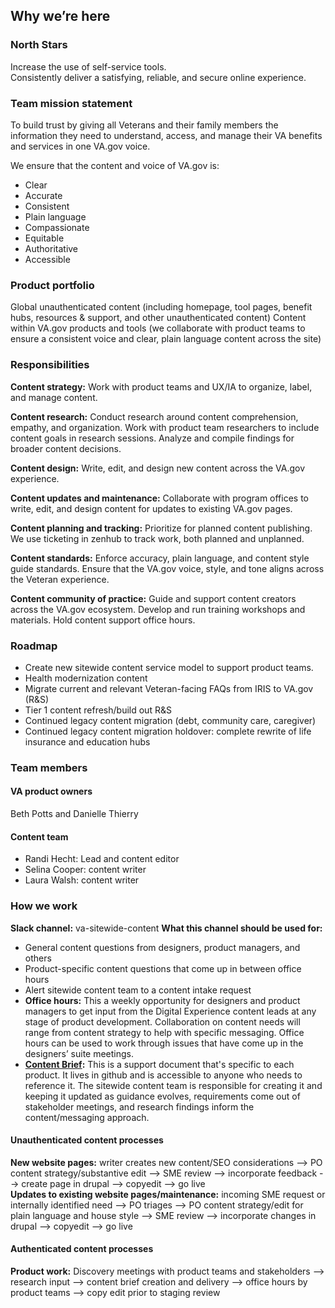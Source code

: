 ## Why we’re here 

### North Stars
Increase the use of self-service tools. <br>
Consistently deliver a satisfying, reliable, and secure online experience. 

### Team mission statement
To build trust by giving all Veterans and their family members the information they need to understand, access, and manage their VA benefits and services in one VA.gov voice.
 
We ensure that the content and voice of VA.gov is:
- Clear
- Accurate
- Consistent
- Plain language
- Compassionate
- Equitable
- Authoritative
- Accessible

### Product portfolio
Global unauthenticated content (including homepage, tool pages, benefit hubs, resources & support, and other unauthenticated content) 
Content within VA.gov products and tools (we collaborate with product teams to ensure a consistent voice and clear, plain language content across the site) 
 
### Responsibilities
**Content strategy:** Work with product teams and UX/IA to organize, label, and manage content. 

**Content research:** Conduct research around content comprehension, empathy, and organization. Work with product team researchers to include content goals in research sessions. Analyze and compile findings for broader content decisions. 

**Content design:** Write, edit, and design new content across the VA.gov experience.

**Content updates and maintenance:** Collaborate with program offices to write, edit, and design content for updates to existing VA.gov pages. 

**Content planning and tracking:** Prioritize for planned content publishing. We use ticketing in zenhub to track work, both planned and unplanned.

**Content standards:** Enforce accuracy, plain language, and content style guide standards. Ensure that the VA.gov voice, style, and tone aligns across the Veteran experience. 

**Content community of practice:** Guide and support content creators across the VA.gov ecosystem. Develop and run training workshops and materials. Hold content support office hours. 
 
### Roadmap 
- Create new sitewide content service model to support product teams. 
- Health modernization content 
- Migrate current and relevant Veteran-facing FAQs from IRIS to VA.gov (R&S)
- Tier 1 content refresh/build out R&S 
- Continued legacy content migration (debt, community care, caregiver) 
- Continued legacy content migration holdover: complete rewrite of life insurance and education hubs 

### Team members 

#### VA product owners
Beth Potts and Danielle Thierry 

#### Content team
- Randi Hecht: Lead and content editor 
- Selina Cooper: content writer
- Laura Walsh: content writer 

### How we work 
**Slack channel:** va-sitewide-content 
**What this channel should be used for:**  
- General content questions from designers, product managers, and others 
- Product-specific content questions that come up in between office hours 
- Alert sitewide content team to a content intake request 
- **Office hours:** This a weekly opportunity for designers and product managers to get input from the Digital Experience content leads at any stage of product development. Collaboration on content needs will range from content strategy to help with specific messaging. Office hours can be used to work through issues that have come up in the designers’ suite meetings.
- **[Content Brief](https://github.com/department-of-veterans-affairs/va.gov-team/blob/master/teams/vsa/teams/sitewide-content/content-brief-template.md):** This is a support document that's specific to each product. It lives in github and is accessible to anyone who needs to reference it. The sitewide content team is responsible for creating it and keeping it updated as guidance evolves, requirements come out of stakeholder meetings, and research findings inform the content/messaging approach.

#### Unauthenticated content processes  
**New website pages:** writer creates new content/SEO considerations --> PO content strategy/substantive edit --> SME review --> incorporate feedback --> create page in drupal --> copyedit --> go live <br>
**Updates to existing website pages/maintenance:** incoming SME request or internally identified need --> PO triages --> PO content strategy/edit for plain language and house style --> SME review --> incorporate changes in drupal --> copyedit --> go live 

#### Authenticated content processes 
**Product work:** Discovery meetings with product teams and stakeholders --> research input --> content brief creation and delivery --> office hours by product teams --> copy edit prior to staging review
